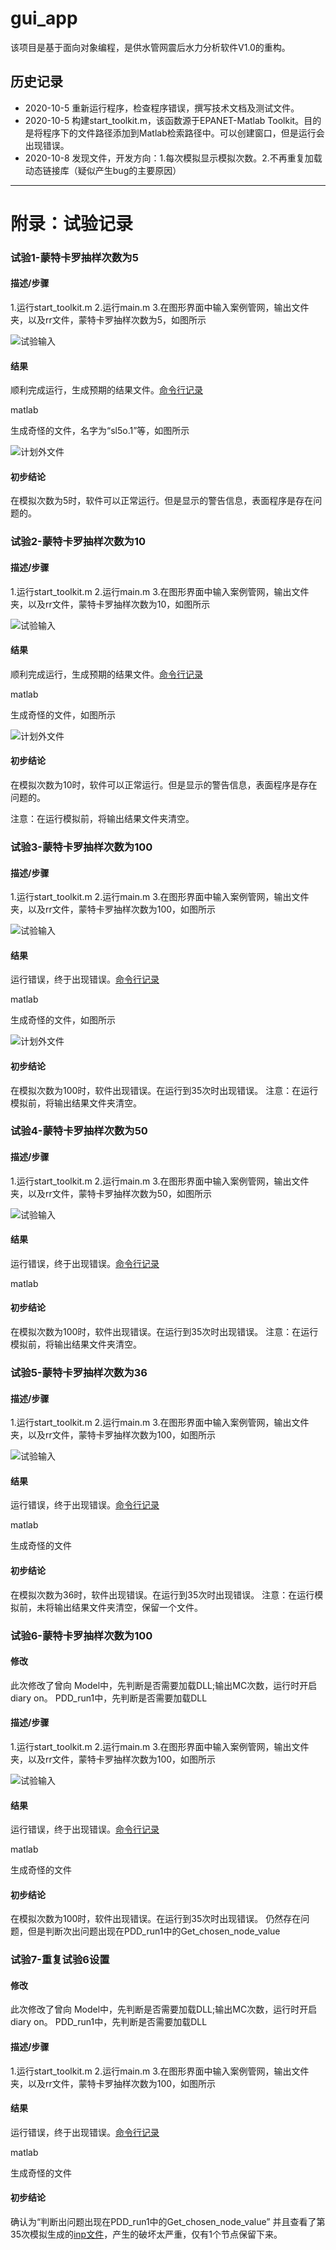 # gui_app
该项目是基于面向对象编程，是供水管网震后水力分析软件V1.0的重构。

## 历史记录
- 2020-10-5 重新运行程序，检查程序错误，撰写技术文档及测试文件。
- 2020-10-5 构建start_toolkit.m，该函数源于EPANET-Matlab Toolkit。目的是将程序下的文件路径添加到Matlab检索路径中。可以创建窗口，但是运行会出现错误。
- 2020-10-8 发现文件，开发方向：1.每次模拟显示模拟次数。2.不再重复加载动态链接库（疑似产生bug的主要原因）
-----
# 附录：试验记录
### 试验1-蒙特卡罗抽样次数为5
#### 描述/步骤
1.运行start_toolkit.m
2.运行main.m
3.在图形界面中输入案例管网，输出文件夹，以及rr文件，蒙特卡罗抽样次数为5，如图所示

![试验输入](https://github.com/lookforhan/appforWDN/blob/dev-check/gui_app/%E8%AF%95%E9%AA%8C/%E8%AF%95%E9%AA%8C1.PNG)
#### 结果

顺利完成运行，生成预期的结果文件。[命令行记录](./试验/试验1)

matlab

生成奇怪的文件，名字为“sl5o.1”等，如图所示

![计划外文件](https://github.com/lookforhan/appforWDN/blob/dev-check/gui_app/%E8%AF%95%E9%AA%8C/%E8%AF%95%E9%AA%8C1_%E8%AE%A1%E5%88%92%E5%A4%96%E6%96%87%E4%BB%B6.png)
#### 初步结论
在模拟次数为5时，软件可以正常运行。但是显示的警告信息，表面程序是存在问题的。

### 试验2-蒙特卡罗抽样次数为10
#### 描述/步骤
1.运行start_toolkit.m
2.运行main.m
3.在图形界面中输入案例管网，输出文件夹，以及rr文件，蒙特卡罗抽样次数为10，如图所示

![试验输入](https://github.com/lookforhan/appforWDN/blob/dev-check/gui_app/%E8%AF%95%E9%AA%8C/%E8%AF%95%E9%AA%8C2.png)
#### 结果

顺利完成运行，生成预期的结果文件。[命令行记录](./试验/试验2)

matlab

生成奇怪的文件，如图所示

![计划外文件](https://github.com/lookforhan/appforWDN/blob/dev-check/gui_app/%E8%AF%95%E9%AA%8C/%E8%AF%95%E9%AA%8C2_%E8%AE%A1%E5%88%92%E5%A4%96%E6%96%87%E4%BB%B6.png)
#### 初步结论
在模拟次数为10时，软件可以正常运行。但是显示的警告信息，表面程序是存在问题的。

注意：在运行模拟前，将输出结果文件夹清空。
### 试验3-蒙特卡罗抽样次数为100
#### 描述/步骤
1.运行start_toolkit.m
2.运行main.m
3.在图形界面中输入案例管网，输出文件夹，以及rr文件，蒙特卡罗抽样次数为100，如图所示

![试验输入](.\试验\试验3.png)
#### 结果

运行错误，终于出现错误。[命令行记录](./试验/试验3)

matlab

生成奇怪的文件，如图所示

![计划外文件](.\试验\试验3_计划外文件.png)
#### 初步结论
在模拟次数为100时，软件出现错误。在运行到35次时出现错误。
注意：在运行模拟前，将输出结果文件夹清空。
### 试验4-蒙特卡罗抽样次数为50
#### 描述/步骤
1.运行start_toolkit.m
2.运行main.m
3.在图形界面中输入案例管网，输出文件夹，以及rr文件，蒙特卡罗抽样次数为50，如图所示

![试验输入](.\试验\试验3.png)
#### 结果

运行错误，终于出现错误。[命令行记录](./试验/试验4)

matlab




#### 初步结论
在模拟次数为100时，软件出现错误。在运行到35次时出现错误。
注意：在运行模拟前，将输出结果文件夹清空。
### 试验5-蒙特卡罗抽样次数为36
#### 描述/步骤
1.运行start_toolkit.m
2.运行main.m
3.在图形界面中输入案例管网，输出文件夹，以及rr文件，蒙特卡罗抽样次数为100，如图所示

![试验输入](.\试验\试验5.png)
#### 结果

运行错误，终于出现错误。[命令行记录](./试验/试验5)

matlab

生成奇怪的文件
#### 初步结论
在模拟次数为36时，软件出现错误。在运行到35次时出现错误。
注意：在运行模拟前，未将输出结果文件夹清空，保留一个文件。
### 试验6-蒙特卡罗抽样次数为100
#### 修改
此次修改了曾向
Model中，先判断是否需要加载DLL;输出MC次数，运行时开启diary on。
PDD_run1中，先判断是否需要加载DLL
#### 描述/步骤


1.运行start_toolkit.m
2.运行main.m
3.在图形界面中输入案例管网，输出文件夹，以及rr文件，蒙特卡罗抽样次数为100，如图所示

![试验输入](.\试验\试验6.png)
#### 结果

运行错误，终于出现错误。[命令行记录](./试验/试验6)

matlab

生成奇怪的文件
#### 初步结论
在模拟次数为100时，软件出现错误。在运行到35次时出现错误。
仍然存在问题，但是判断次出问题出现在PDD_run1中的Get_chosen_node_value

### 试验7-重复试验6设置
#### 修改
此次修改了曾向
Model中，先判断是否需要加载DLL;输出MC次数，运行时开启diary on。
PDD_run1中，先判断是否需要加载DLL
#### 描述/步骤


1.运行start_toolkit.m
2.运行main.m
3.在图形界面中输入案例管网，输出文件夹，以及rr文件，蒙特卡罗抽样次数为100，如图所示


#### 结果

运行错误，终于出现错误。[命令行记录](./试验/试验7)

matlab

生成奇怪的文件
#### 初步结论
确认为“判断出问题出现在PDD_run1中的Get_chosen_node_value”
并且查看了第35次模拟生成的[inp文件](./试验/试验7-damageNet_35.inp)，产生的破坏太严重，仅有1个节点保留下来。